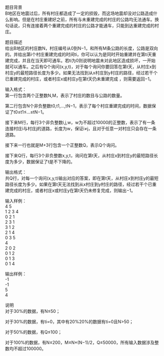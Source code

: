 题目背景  
B地区在地震过后，所有村庄都造成了一定的损毁，而这场地震却没对公路造成什么影响。但是在村庄重建好之前，所有与未重建完成的村庄的公路均无法通车。换句话说，只有连接着两个重建完成的村庄的公路才能通车，只能到达重建完成的村庄。

题目描述  
给出B地区的村庄数N，村庄编号从0到N−1，和所有M条公路的长度，公路是双向的。并给出第i个村庄重建完成的时间ti，你可以认为是同时开始重建并在第ti天重建完成，并且在当天即可通车。若ti为0则说明地震未对此地区造成损坏，一开始就可以通车。之后有Q个询问(x,y,t)，对于每个询问你要回答在第t天，从村庄x到村庄y的最短路径长度为多少。如果无法找到从x村庄到y村庄的路径，经过若干个已重建完成的村庄，或者村庄x或村庄y在第t天仍未重建完成 ，则需要返回−1。
 
输入格式：   
第一行包含两个正整数N,M，表示了村庄的数目与公路的数量。  

第二行包含N个非负整数t0,t1,…,tN−1​，表示了每个村庄重建完成的时间，数据保证了t0≤t1≤…≤tN−1​。  

接下来M行，每行3个非负整数i,j,w，w为不超过10000的正整数，表示了有一条连接村庄i与村庄j的道路，长度为w，保证i≠j，且对于任意一对村庄只会存在一条道路。  

接下来一行也就是M+3行包含一个正整数Q，表示Q个询问。  

接下来Q行，每行3个非负整数x,y,t，询问在第t天，从村庄x到村庄y的最短路径长度为多少，数据保证了t是不下降的。  

输出格式：  
共Q行，对每一个询问(x,y,t)输出对应的答案，即在第t天，从村庄x到村庄y的最短路径长度为多少。如果在第t天无法找到从x村庄到y村庄的路径，经过若干个已重建完成的村庄，或者村庄x或村庄y在第t天仍未修复完成，则输出−1。  

输入样例：  
4 5  
1 2 3 4  
0 2 1  
2 3 1  
3 1 2  
2 1 4  
0 3 5  
4  
2 0 2  
0 1 2  
0 1 3  
0 1 4  

输出样例：  
-1  
-1  
5    
4   

说明  
对于30%的数据，有N≤50；  

对于30%的数据，有ti=0，其中有20%20%的数据有ti=0且N>50；  

对于50%的数据，有Q≤100；  

对于100%的数据，有N≤200，M≤N×(N−1)/2，Q≤50000，所有输入数据涉及整数均不超过100000。  
